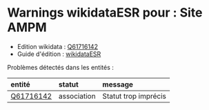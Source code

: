 Warnings wikidataESR pour : Site AMPM
================

- Edition wikidata : [Q61716142](https://www.wikidata.org/wiki/Q61716142)
- Guide d'édition : [wikidataESR](https://github.com/cpesr/wikidataESR/)



Problèmes détectés dans les entités :

|entité                                               |statut      |message              |
|:----------------------------------------------------|:-----------|:--------------------|
|[Q61716142](https://www.wikidata.org/wiki/Q61716142) |association |Statut trop imprécis |
